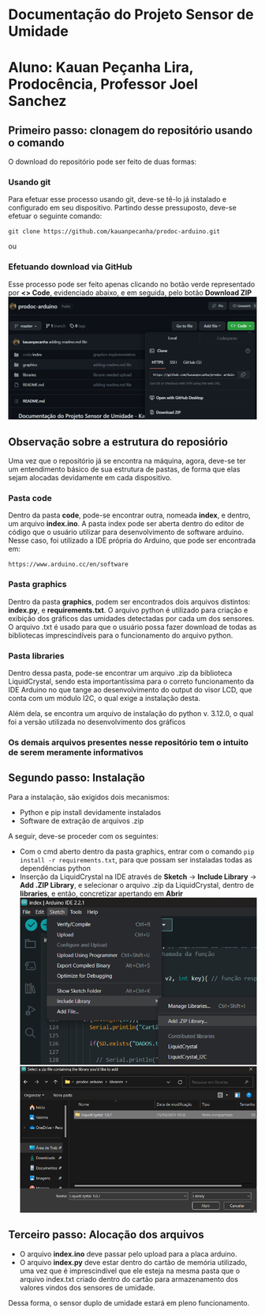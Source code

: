 # Documentação do Projeto Sensor de Umidade
# Aluno: Kauan Peçanha Lira, Prodocência, Professor Joel Sanchez

## Primeiro passo: clonagem do repositório usando o comando
O download do repositório pode ser feito de duas formas:

### Usando git
Para efetuar esse processo usando git, deve-se tê-lo já instalado e configurado em seu dispositivo. Partindo desse pressuposto, deve-se efetuar o seguinte comando:

```
git clone https://github.com/kauanpecanha/prodoc-arduino.git
```

ou

### Efetuando download via GitHub
Esse processo pode ser feito apenas clicando no botão verde representado por **<> Code**, evidenciado abaixo, e em seguida, pelo botão **Download ZIP**
![Download direto do repositório em formato .zip](image.png)

## Observação sobre a estrutura do reposiório

Uma vez que o repositório já se encontra na máquina, agora, deve-se ter um entendimento básico de sua estrutura de pastas, de forma que elas sejam alocadas devidamente em cada dispositivo.

### Pasta code

Dentro da pasta **code**, pode-se encontrar outra, nomeada **index**, e dentro, um arquivo **index.ino**. A pasta index pode ser aberta dentro do editor de código que o usuário utilizar para desenvolvimento de software arduino. Nesse caso, foi utilizado a IDE própria do Arduino, que pode ser encontrada em:

```
https://www.arduino.cc/en/software
```

### Pasta graphics

Dentro da pasta **graphics**, podem ser encontrados dois arquivos distintos: **index.py**, e **requirements.txt**. O arquivo python é utilizado para criação e exibição dos gráficos das umidades detectadas por cada um dos sensores. O arquivo .txt é usado para que o usuário possa fazer download de todas as bibliotecas imprescindíveis para o funcionamento do arquivo python.

### Pasta libraries

Dentro dessa pasta, pode-se encontrar um arquivo .zip da biblioteca LiquidCrystal, sendo esta importantíssima para o correto funcionamento da IDE Arduino no que tange ao desenvolvimento do output do visor LCD, que conta com um módulo I2C, o qual exige a instalação desta.

Além dela, se encontra um arquivo de instalação do python v. 3.12.0, o qual foi a versão utilizada no desenvolvimento dos gráficos

### Os demais arquivos presentes nesse repositório tem o intuito de serem meramente informativos

## Segundo passo: Instalação
Para a instalação, são exigidos dois mecanismos:
- Python e pip install devidamente instalados
- Software de extração de arquivos .zip

A seguir, deve-se proceder com os seguintes:
- Com o cmd aberto dentro da pasta graphics, entrar com o comando ```pip install -r requirements.txt```, para que possam ser instaladas todas as dependências python
- Inserção da LiquidCrystal na IDE através de **Sketch** -> **Include Library** -> **Add .ZIP Library**, e selecionar o arquivo .zip da LiquidCrystal, dentro de **libraries**, e então, concretizar apertando em **Abrir**
![Adição da LiquidCrystal na IDE do Arduino](image-1.png)
![Seleção do Arquivo](image-2.png)

## Terceiro passo: Alocação dos arquivos
- O arquivo **index.ino** deve passar pelo upload para a placa arduino.
- O arquivo **index.py** deve estar dentro do cartão de memória utilizado, uma vez que é imprescindível que ele esteja na mesma pasta que o arquivo index.txt criado dentro do cartão para armazenamento dos valores vindos dos sensores de umidade.

Dessa forma, o sensor duplo de umidade estará em pleno funcionamento.